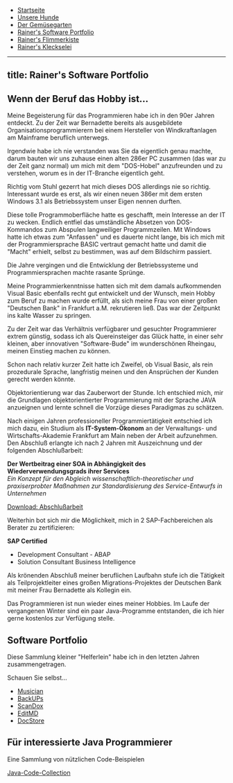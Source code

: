 * <a href="https://rainerlueers.github.io/sophies-yard/">Startseite</a>
* <a href="https://rainerlueers.github.io/sophies-yard/unsere_hunde.html">Unsere Hunde</a>
* <a href="https://rainerlueers.github.io/sophies-yard/der_gemuesegarten.html">Der Gemüsegarten</a>
* <a href="https://rainerlueers.github.io/sophies-yard/rainers_software_portfolio.html">Rainer's Software Portfolio</a>
* <a href="https://rainerlueers.github.io/flimmerkiste/">Rainer's Flimmerkiste</a>
* <a href="https://rainerlueers.github.io/sophies-yard/maler_klecksel.html">Rainer's Kleckselei</a>
 
---
title: Rainer's Software Portfolio
---

## Wenn der Beruf das Hobby ist...

Meine Begeisterung für das Programmieren habe ich in den 90er Jahren entdeckt. Zu der Zeit 
war Bernadette bereits als ausgebildete Organisationsprogrammierern bei einem Hersteller 
von Windkraftanlagen am Mainframe beruflich unterwegs.  

Irgendwie habe ich nie verstanden was Sie da eigentlich genau machte, darum bauten wir uns
zuhause einen alten 286er PC zusammen (das war zu der Zeit ganz normal) um mich
mit dem "DOS-Hobel" anzufreunden und zu verstehen,
worum es in der IT-Branche eigentlich geht.  

Richtig vom Stuhl gezerrt hat mich dieses DOS allerdings nie so richtig. Interessant wurde es erst, 
als wir einen neuen 386er mit dem ersten Windows 3.1 als Betriebssystem unser Eigen nennen
durften.  

Diese tolle Programmoberfläche hatte es geschafft, mein Interesse an der IT zu wecken.
Endlich entfiel das umständliche Absetzen  von DOS-Kommandos zum Abspulen langweiliger
Programmzeilen. Mit Windows hatte ich etwas zum "Anfassen" und es dauerte nicht lange, bis ich
mich mit der Programmiersprache BASIC vertraut gemacht hatte und damit die "Macht" erhielt,
selbst zu bestimmen, was auf dem Bildschirm passiert.  

Die Jahre vergingen und die Entwicklung der Betriebssysteme und Programmiersprachen machte 
rasante Sprünge.  

Meine Programmierkenntnisse hatten sich mit dem damals aufkommenden Visual Basic 
ebenfalls recht gut entwickelt und der Wunsch, mein Hobby zum Beruf zu machen wurde erfüllt,
als sich meine Frau von einer großen "Deutschen Bank" in Frankfurt a.M. rekrutieren ließ.
Das war der Zeitpunkt ins kalte Wasser zu springen.  

Zu der Zeit war das Verhältnis verfügbarer und gesuchter Programmierer extrem günstig,
sodass ich als Quereinsteiger das Glück hatte, in einer sehr kleinen, aber innovativen
"Software-Bude" im wunderschönen Rheingau, meinen Einstieg machen zu können.

Schon nach relativ kurzer Zeit hatte ich Zweifel, ob Visual Basic, als rein prozedurale Sprache,
langfristig meinen und den Ansprüchen der Kunden gerecht werden könnte.  

Objektorientierung war das Zauberwort der Stunde. Ich entschied mich, mir die Grundlagen
objektorientierter Programmierung mit der Sprache JAVA anzueignen und lernte schnell
die Vorzüge dieses Paradigmas zu schätzen.

Nach einigen Jahren professioneller Programmiertätigkeit entschied ich mich dazu, ein Studium
als **IT-System-Ökonom** an der Verwaltungs- und Wirtschafts-Akademie Frankfurt am Main
neben der Arbeit aufzunehmen. Den Abschluß erlangte ich nach 2 Jahren
mit Auszeichnung und der folgenden Abschlußarbeit:  

**Der Wertbeitrag einer SOA in Abhängigkeit des Wiederverwendungsgrads ihrer Services**  
*Ein Konzept für den Abgleich wissenschaftlich-theoretischer und praxiserprobter 
Maßnahmen zur Standardisierung des Service-Entwurfs in Unternehmen*

<a href="https://www.grin.com/document/153589" target="_blank" rel="noopener noreferrer" >Download: Abschlußarbeit</a>

Weiterhin bot sich mir die Möglichkeit, mich in 2 SAP-Fachbereichen als Berater zu zertifizieren:

**SAP Certified**  
- Development Consultant - ABAP  
- Solution Consultant Business Intelligence 

Als krönenden Abschluß meiner beruflichen Laufbahn stufe ich die Tätigkeit als Teilprojektleiter
eines großen Migrations-Projektes der Deutschen Bank mit meiner Frau Bernadette als Kollegin ein.  

Das Programmieren ist nun wieder eines meiner Hobbies. Im Laufe der vergangenen Winter
sind ein paar Java-Programme entstanden, die ich hier gerne kostenlos zur Verfügung stelle.



## Software Portfolio

Diese Sammlung kleiner "Helferlein" habe ich in den letzten Jahren zusammengetragen.  

Schauen Sie selbst...

* <a href="https://rainerlueers.github.io/Musician/" target="_blank">Musician</a>
* <a href="https://rainerlueers.github.io/BackUPs/" target="_blank">BackUPs</a>
* <a href="https://rainerlueers.github.io/ScanDox/" target="_blank">ScanDox</a>
* <a href="https://rainerlueers.github.io/EditMD/" target="_blank">EditMD</a>
* <a href="https://rainerlueers.github.io/DocStore/" target="_blank">DocStore</a>

## Für interessierte Java Programmierer
Eine Sammlung von nützlichen Code-Beispielen  

<a href="https://rainerlueers.github.io/Java-Code-Collection/" target="_blank">Java-Code-Collection</a>




























